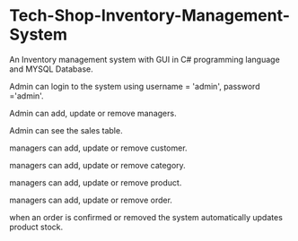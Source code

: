 # Tech-Shop-Inventory-Management-System
An Inventory management system with GUI in C# programming language and MYSQL Database.

Admin can login to the system using username = 'admin', password ='admin'.

Admin can add, update or remove managers.

Admin can see the sales table.

managers can add, update or remove customer.

managers can add, update or remove category.

managers can add, update or remove product.

managers can add, update or remove order.

when an order is confirmed or removed the system automatically updates product stock.
